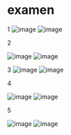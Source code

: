# examen

1
![image](https://github.com/user-attachments/assets/0808d163-7158-480b-83ae-4968d908d38a)
![image](https://github.com/user-attachments/assets/67f41ea2-29b0-4c20-bc40-f8d745dec1b6)

2

![image](https://github.com/user-attachments/assets/4182bba8-e86c-4f0b-810f-f8d695dacdfc)
![image](https://github.com/user-attachments/assets/6a4af038-dd44-4da4-93d2-5d873e2766cf)


3
![image](https://github.com/user-attachments/assets/d789b4e3-f4f0-43e0-9c22-0a0352b4b195)
![image](https://github.com/user-attachments/assets/4f072924-6e31-493b-a449-de502629bd69)

4

![image](https://github.com/user-attachments/assets/4d140e66-53a6-4327-bcc2-4aa8bc8a51fe)
![image](https://github.com/user-attachments/assets/f0ed1309-ba70-4c85-9dea-575e8a53e6c8)


5

![image](https://github.com/user-attachments/assets/b0a22e3d-b4d6-43f1-b043-f9e5df31e261)
![image](https://github.com/user-attachments/assets/0acb7d23-bca1-40a6-b413-f398d969d20b)





